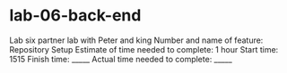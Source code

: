 # lab-06-back-end
Lab six partner lab with Peter and king
Number and name of feature: Repository Setup
Estimate of time needed to complete: 1 hour
Start time: 1515
Finish time: _____
Actual time needed to complete: _____
````````````````````````````````````````````````````````